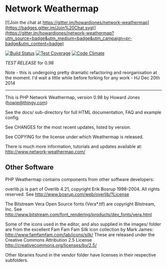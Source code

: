 # Network Weathermap

[![Join the chat at https://gitter.im/howardjones/network-weathermap](https://badges.gitter.im/Join%20Chat.svg)](https://gitter.im/howardjones/network-weathermap?utm_source=badge&utm_medium=badge&utm_campaign=pr-badge&utm_content=badge)

[![Build Status](https://travis-ci.org/howardjones/network-weathermap.svg?branch=master)](https://travis-ci.org/howardjones/network-weathermap)
[![Test Coverage](https://codeclimate.com/github/howardjones/network-weathermap/badges/coverage.svg)](https://codeclimate.com/github/howardjones/network-weathermap)
[![Code Climate](https://codeclimate.com/github/howardjones/network-weathermap/badges/gpa.svg)](https://codeclimate.com/github/howardjones/network-weathermap)

*TEST RELEASE* for 0.98

Note - this is undergoing pretty dramatic refactoring and reorganisation at the moment. I'd wait
a little while before forking for any work - HJ Dec 20th 2014

---

This is PHP Network Weathermap, version 0.98 by Howard Jones (howie@thingy.com)

See the docs/ sub-directory for full HTML documentation, FAQ and example config.

See CHANGES for the most recent updates, listed by version.

See COPYING for the license under which Weathermap is released.

There is much more information, tutorials and updates available at:
    http://www.network-weathermap.com/


## Other Software ##

PHP Weathermap contains components from other software developers:

overlib.js is part of Overlib 4.21, copyright Erik Bosrup 1998-2004. All rights reserved.
See http://www.bosrup.com/web/overlib/?License

The Bitstream Vera Open Source fonts (Vera*.ttf) are copyright Bitstream, Inc.
See http://www.bitstream.com/font_rendering/products/dev_fonts/vera.html

Some of the icons used in the editor, and also supplied in the images/ folder are
from the excellent Fam Fam Fam Silk icon collection by Mark James: 
   http://www.famfamfam.com/lab/icons/silk/
These are released under the Creative Commons Attribution 2.5 License
   http://creativecommons.org/licenses/by/2.5/

Other libraries found in the vendor folder have licenses in their respective
subfolders.